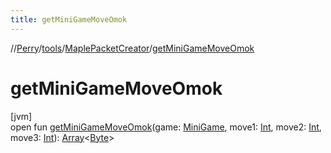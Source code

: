 ```yaml
---
title: getMiniGameMoveOmok
---
```

//[Perry](../../../index.html)/[tools](../index.html)/[MaplePacketCreator](index.html)/[getMiniGameMoveOmok](get-mini-game-move-omok.html)



# getMiniGameMoveOmok



[jvm]\
open fun [getMiniGameMoveOmok](get-mini-game-move-omok.html)(game: [MiniGame](../../server/-mini-game/index.html), move1: [Int](https://kotlinlang.org/api/latest/jvm/stdlib/kotlin/-int/index.html), move2: [Int](https://kotlinlang.org/api/latest/jvm/stdlib/kotlin/-int/index.html), move3: [Int](https://kotlinlang.org/api/latest/jvm/stdlib/kotlin/-int/index.html)): [Array](https://kotlinlang.org/api/latest/jvm/stdlib/kotlin/-array/index.html)&lt;[Byte](https://kotlinlang.org/api/latest/jvm/stdlib/kotlin/-byte/index.html)&gt;




